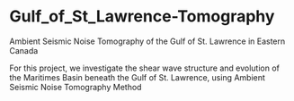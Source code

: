 # Gulf_of_St_Lawrence-Tomography
Ambient Seismic Noise Tomography of the Gulf of St. Lawrence in Eastern Canada

For this project, we investigate the shear wave structure and evolution of the Maritimes Basin beneath the Gulf of St. Lawrence, using Ambient Seismic Noise Tomography Method
